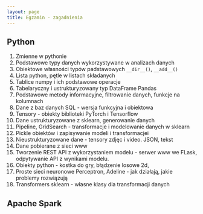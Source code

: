 ```yaml
---
layout: page
title: Egzamin - zagadnienia
---
```


## Python

1. Zmienne w pythonie
2. Podstawowe typy danych wykorzystywane w analizach danych
3. Obiektowe własności typów padstawowych `__dir__()`, `__add__()` 
4. Lista python, pętle w listach składanych
5. Tablice numpy i ich podstawowe operacje
6. Tabelaryczny i ustrukturyzowany typ DataFrame Pandas
7. Podstawowe metody informacyjne, filtrowanie danych, funkcje na kolumnach
8. Dane z baz danych SQL - wersja funkcyjna i obiektowa
9. Tensory - obiekty biblioteki PyTorch i Tensorflow
10. Dane ustrukturyzowane z sklearn, generowanie danych
11. Pipeline, GridSearch - transformacje i modelowanie danych w sklearn
12. Pickle obiektów i zapisywanie modeli i transformacjei
13. Nieustrukturyzowane dane - tensory zdjęc i video. JSON, tekst
14. Dane pobierane z sieci www
15. Tworzenie REST API z wykorzystaniem modelu - serwer www we FLask, odpytywanie API z wynikami modelu. 
16. Obiekty python - kostka do gry, błądzenie losowe 2d, 
17. Proste sieci neuronowe Perceptron, Adeline - jak działają, jakie problemy rozwiązują 
18. Transformers sklearn - własne klasy dla transformacji danych

## Apache Spark
